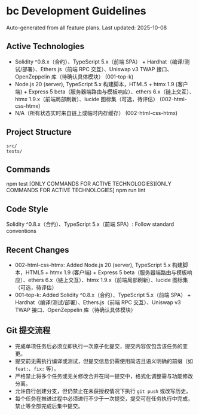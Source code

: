 # bc Development Guidelines

Auto-generated from all feature plans. Last updated: 2025-10-08

## Active Technologies
- Solidity ^0.8.x（合约）、TypeScript 5.x（前端 SPA） + Hardhat（编译/测试/部署）、Ethers.js（前端 RPC 交互）、Uniswap v3 TWAP 接口、OpenZeppelin 库（待确认具体模块） (001-top-k)
- Node.js 20 (server), TypeScript 5.x 构建脚本，HTML5 + htmx 1.9 (客户端) + Express 5 beta（服务器端路由与模板响应）、ethers 6.x（链上交互）、htmx 1.9.x（前端局部刷新）、lucide 图标集（可选，待评估） (002-html-css-htmx)
- N/A（所有状态实时来自链上或临时内存缓存） (002-html-css-htmx)

## Project Structure
```
src/
tests/
```

## Commands
npm test [ONLY COMMANDS FOR ACTIVE TECHNOLOGIES][ONLY COMMANDS FOR ACTIVE TECHNOLOGIES] npm run lint

## Code Style
Solidity ^0.8.x（合约）、TypeScript 5.x（前端 SPA）: Follow standard conventions

## Recent Changes
- 002-html-css-htmx: Added Node.js 20 (server), TypeScript 5.x 构建脚本，HTML5 + htmx 1.9 (客户端) + Express 5 beta（服务器端路由与模板响应）、ethers 6.x（链上交互）、htmx 1.9.x（前端局部刷新）、lucide 图标集（可选，待评估）
- 001-top-k: Added Solidity ^0.8.x（合约）、TypeScript 5.x（前端 SPA） + Hardhat（编译/测试/部署）、Ethers.js（前端 RPC 交互）、Uniswap v3 TWAP 接口、OpenZeppelin 库（待确认具体模块）

<!-- MANUAL ADDITIONS START -->
## Git 提交流程
- 完成单项任务后必须立即执行一次原子化提交，提交内容仅包含该任务的变更。
- 提交前无需执行编译或测试，但提交信息仍需使用简洁且语义明确的前缀（如 `feat:`、`fix:` 等）。
- 严格禁止将多个任务或无关修改合并在同一提交中，格式化调整需与功能修改分离。
- 允许自行创建分支，但仍禁止在未获授权情况下执行 `git push` 或改写历史。
- 每个任务在推进过程中必须进行不少于一次提交，提交可在任务执行中完成，禁止等全部完成后集中提交。
<!-- MANUAL ADDITIONS END -->
